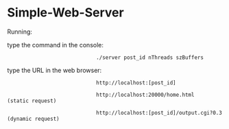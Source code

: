 # Simple-Web-Server

Running:

type the command in the console: 

                                 ./server post_id nThreads szBuffers

type the URL in the web browser:

                                 http://localhost:[post_id]

                                 http://localhost:20000/home.html    (static request)

                                 http://localhost:[post_id]/output.cgi?0.3  (dynamic request)
